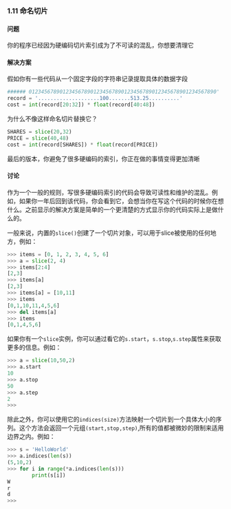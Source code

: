 ### 1.11 命名切片

#### 问题

你的程序已经因为硬编码切片索引成为了不可读的混乱，你想要清理它

#### 解决方案

假如你有一些代码从一个固定字段的字符串记录提取具体的数据字段

```python
###### 0123456789012345678901234567890123456789012345678901234567890'
record = '....................100.......513.25..........'
cost = int(record[20:32]) * float(record[40:48])
```

为什么不像这样命名切片替换它？

```python
SHARES = slice(20,32)
PRICE = slice(40,48)
cost = int(record[SHARES]) * float(record[PRICE])
```

最后的版本，你避免了很多硬编码的索引，你正在做的事情变得更加清晰

#### 讨论

作为一个一般的规则，写很多硬编码索引的代码会导致可读性和维护的混乱。例如，如果你一年后回到该代码，你会看到它，会想当你在写这个代码的时候你在想什么。之前显示的解决方案是简单的一个更清楚的方式显示你的代码实际上是做什么的。

一般来说，内置的`slice()`创建了一个切片对象，可以用于slice被使用的任何地方，例如：

```python
>>> items = [0, 1, 2, 3, 4, 5, 6]
>>> a = slice(2, 4)
>>> items[2:4]
[2,3]
>>> items[a]
[2,3]
>>> items[a] = [10,11]
>>> items
[0,1,10,11,4,5,6]
>>> del items[a]
>>> items
[0,1,4,5,6]
```

如果你有一个`slice`实例，你可以通过看它的`s.start`，`s.stop`,`s.step`属性来获取更多的信息。例如：

```python
>>> a = slice(10,50,2)
>>> a.start
10
>>> a.stop
50
>>> a.step
2
>>>
```

除此之外，你可以使用它的`indices(size)`方法映射一个切片到一个具体大小的序列。这个方法会返回一个元组`(start,stop,step)`,所有的值都被微妙的限制来适用边界之内。例如：

```python
>>> s = 'HelloWorld'
>>> a.indices(len(s))
(5,10,2)
>>> for i in range(*a.indices(len(s)))
		print(s[i])
W
r
d
>>>
```

